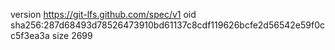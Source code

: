 version https://git-lfs.github.com/spec/v1
oid sha256:287d68493d78526473910bd61137c8cdf119626bcfe2d56542e59f0cc5f3ea3a
size 2699
